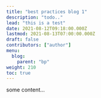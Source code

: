 ```yaml
---
title: "best practices blog 1"
description: "todo.."
lead: "this is a test"
date: 2021-08-12T09:18:00.000Z
lastmod: 2021-08-13T07:00:00.000Z
draft: false
contributors: ["author"]
menu:
  blog:
    parent: "bp"
weight: 210
toc: true
---
```


some content...
